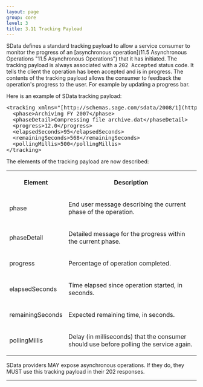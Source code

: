 ```yaml
---
layout: page
group: core
level: 3
title: 3.11 Tracking Payload
---
```


SData defines a standard tracking payload to allow a service consumer to
monitor the progress of an [asynchronous operation](11.5 Asynchronous Operations "11.5 Asynchronous Operations")
that it has initiated. The tracking payload is always associated with a <tt>202
Accepted</tt> status code. It tells&nbsp;the client&nbsp;the operation has been accepted
and is in progress. The contents of the tracking payload allows the consumer to
feedback the operation's progress&nbsp;to the user.&nbsp;For example by updating a
progress bar.

Here is an example of SData tracking payload:

<pre>&lt;tracking xmlns="[http://schemas.sage.com/sdata/2008/1](http://schemas.sage.com/sdata/2008/1)" &gt;
&nbsp;&nbsp;&lt;phase&gt;Archiving FY 2007&lt;/phase&gt;
&nbsp;&nbsp;&lt;phaseDetail&gt;Compressing file archive.dat&lt;/phaseDetail&gt;
&nbsp; &lt;progress&gt;12.0&lt;/progress&gt;
&nbsp; &lt;elapsedSeconds&gt;95&lt;/elapsedSeconds&gt;
&nbsp; &lt;remainingSeconds&gt;568&lt;/remainingSeconds&gt;
  &lt;pollingMillis&gt;500&lt;/pollingMillis&gt;
&lt;/tracking&gt;</pre>

The elements of the tracking payload are now&nbsp;described:

<table class="content" print-width="100%" width="100%">
<tbody>

<tr>

<th>

**Element**

</th>
<th>

**Description**

</th>

</tr>

<tr>

<td>

phase

</td>
<td>

End user message describing the current phase of the operation.

</td>

</tr>

<tr>

<td>

phaseDetail

</td>
<td>

Detailed message for the progress within the current phase.

</td>

</tr>

<tr>

<td>

progress

</td>
<td>

Percentage of operation completed.

</td>

</tr>

<tr>

<td>

elapsedSeconds

</td>
<td>

Time elapsed since operation started, in seconds.

</td>

</tr>

<tr>

<td>

remainingSeconds

</td>
<td>

Expected remaining time, in seconds.

</td>

</tr>

<tr>

<td>

pollingMillis

</td>
<td>

Delay (in milliseconds) that the consumer should use before polling the
service again.

</td>

</tr>

</tbody>
</table>

SData providers MAY expose asynchronous operations. If they do,
they MUST use this tracking payload in their 202 responses.

* * *